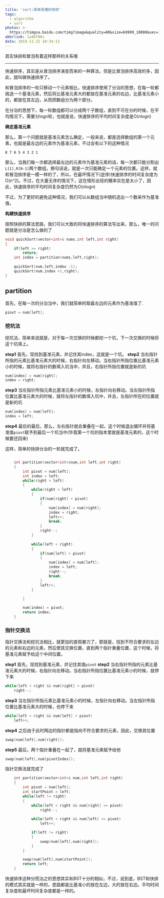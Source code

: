 ```yaml
---
title: 'sort:简单易懂的快排'
tags:
  - algorithm
  - sort
photos: >-
  https://timgsa.baidu.com/timg?image&quality=80&size=b9999_10000&sec=1574400278624&di=c806ee53e33960d9c290adca308a8040&imgtype=0&src=http%3A%2F%2Fb-ssl.duitang.com%2Fuploads%2Fitem%2F201812%2F02%2F20181202185808_sxcuy.thumb.700_0.jpg
abbrlink: 1a46f86c
date: 2019-11-22 10:34:13
---
```


其实快排和冒泡有着这样那样的关系哦

<!-- more -->

------

快速排序，其实是从冒泡排序演变而来的一种算法，但是比冒泡排序高效的多，因此，就叫做快速排序了。

和冒泡排序的一轮只移动一个元素相比，快速排序使用了分治的思想，在每一轮都挑选一个基准元素，然后将比基准元素大的都放在基准元素的右边，比基准元素小的，都放在其左边，从而把数组分为两个部分。

在分治的思想下，每一轮数组都可以分成两个子数组，直到不可在分的时候，在平均情况下，需要分logn轮，也就是说，快速排序的平均时间复杂度是O(nlogn)

**确定基准元素**

那么，第一个问题就是基准元素怎么确定，一般来说，都是选择数组的第一个元素，也就是最左边的元素作为基准元素，不过会有以下的这种情况

```
8 7 6 5 4 3 2 1
```

那么，当我们每一次都选择最左边的元素作为基准元素的话，每一次都只能分割出`L[1],R[N-1]`两个数组，换句话说，就是一次只能确定一个元素的位置。这样，就和冒泡排序是一模一样的了，所以，在最坏情况下(逆序)快速排序的时间复杂度为O(n^2)。不过，在大量无序的情况下，这在情形出现的概率实在是太小了，因此，快速排序的平均时间复杂度仍然为O(nlogn)

不过，为了更好的避免这种情况，我们可以从数组当中随机选出一个数来作为基准值。

**构建快速排序**

按照快排的算法思路，我们可以大致的将快速排序的算法写出来，那么，唯一的问题就是分治是怎么做的了

```cpp
void quickSort(vector<int>& nums,int left,int right)
{
	if(left >= right)
		return;
	int index = partition(nums,left,right);
	
	quickSort(num,left,index -1);
	quickSort(num,index +1,right);
}
```

## partition

首先，在每一次的分治当中，我们就简单的取最左边的元素作为基准值了.

```cpp
piovt = num[left];
```
### 挖坑法

挖坑法，简单来说就是，对于每一次交换的时候都挖一个坑，下一次交换的时候将这个坑填上。

**step1**
首先，现找到基准元素，并记住其index，这就是一个坑。
**step2**
当右指针所指的元素比基准元素大的时候，右指针向左移动。当右指针所指位置比基准元素小的时候，就将右指针的数填入坑当中，并且，右指针所指位置就是新的坑
```cpp
num[index] = num[right];
index = right;
```
**step3**
当左指针所指元素比基准元素小的时候，左指针向右移动。当左指针所指位置比基准元素大的时候，就将左指针的数填入坑中，并且，左指针所在的位置就是新的坑
```cpp
num[index] = num[left];
index = left;
```
**step4**
最后的最后，那么，左右指针就会重叠在一起，这个时候退出循环并将基准值`piovt`赋予到最后一个坑当中(毕竟第一个坑的指本里就是基准元素的，这个时候要还回来)

这样，简单的快排分治的一轮就完成了。

```cpp

    int partition(vector<int>&num,int left,int right)
    {
        int pivot = num[left];
        int index = left;
        while(right > left)
        {
            while(right > left)
            {
                if(num[right] < pivot)
                {
                    num[index] = num[right];
                    index = right;
                    left++;
                    break;
                }
                right--;
            }
            
            while(left < right)
            {
                if(num[left] > pivot)
                {
                    num[index] = num[left];
                    index = left;
                    right--;
                    break;
                }
                left++;
            }
                   
        }

        num[index] = pivot;
        return index;
    }
```


### 指针交换法

指针交换法和挖坑法相比，就更加的直观暴力了，那就是，找到不符合要求的左边的元素和右边的元素，然后使其交换位置，直到两个指针重叠位置，这个时候，将基准元素赋予给这个中间位置。

**step1**
首先，现找到基准元素，并记住其值`pivot`
**step2**
当右指针所指的元素比基准元素大的时候，右指针向左移动。当右指针所指位置比基准元素小的时候，就停下来
```cpp
while(left < right && num[right] > pivot)
	right--;
```
**step3**
当左指针所指元素比基准元素小的时候，左指针向右移动。当左指针所指位置比基准元素大的时候，也停下来
```cpp
while(left < right && num[left] < piovt)
	left++;
```
**step4**
之后由于此时两边的指针都是指向不符合要求的元素，因此，交换其位置
```cpp
swap(num[left],num[right]);
```
**step5**
最后，两个指针重叠在一起了，就将基准元素赋予给他
```cpp
swap(num[left],num[pivotIndex]);
```

指针交换法就完成了
```cpp
    int partition(vector<int>& num,int left,int right)
    {
        int pivot = num[left];
        int startPoint = left;
        while(left != right)
        {
            while(left < right && num[right] >= pivot)
                right--;
            
            while(left < right && num[left] <= pivot)
                left++;

            if(left != right)
            {
                swap(num[left],num[right]);
            }
        }

        swap(num[left],num[startPoint]);
        return left;
    }
```

快速排序这种分而治之的思想其实和BST十分的相似，不过，说到底，BST和快排的模式其实就是一样的，思路都是比基准小的放在左边，大的放在右边。平均时间复杂度和最坏时间复杂度都是一样的。
